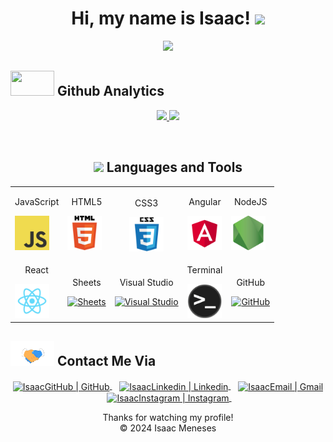 <h1 border="none" align="center">Hi, my name is Isaac! <img src="https://media.giphy.com/media/hvRJCLFzcasrR4ia7z/giphy.gif" width="35"></h1>
<p align="center">
  <a href="https://github.com/DenverCoder1/readme-typing-svg"><img src="https://readme-typing-svg.herokuapp.com?font=Time+New+Roman&color=0bb886size=25&center=true&vCenter=true&width=600&height=100&lines=Software+Developer.+@isaacmgil;Computer+Engineering+Student;Always+learning+new+things"></a>
</p>

## <img src="https://media.giphy.com/media/iY8CRBdQXODJSCERIr/giphy.gif" width="70px" height="40px"> <b>Github Analytics</b>

<p align="center">
  <a href="https://github.com/Isaacmgil">
    <img height="180em" src="https://github-readme-stats-eight-theta.vercel.app/api?username=Isaacmgil&show_icons=true&theme=algolia&include_all_commits=true&count_private=true"/>
  </a>
  <a href="https://github.com/Isaacmgil">
    <img height="180em" src="https://github-readme-stats-eight-theta.vercel.app/api/top-langs/?username=Isaacmgil&layout=compact&langs_count=8&theme=algolia"/>
  </a>
</p>

</br>

<h2 align="center">
  <img src="https://media2.giphy.com/media/QssGEmpkyEOhBCb7e1/giphy.gif?cid=ecf05e47a0n3gi1bfqntqmob8g9aid1oyj2wr3ds3mg700bl&rid=giphy.gif" width = 32px>  Languages and Tools
</h2>

<table align="center" >
    <tbody>
        <tr>
            <td><p align="center">JavaScript</p><a href="#">
              <img alt="JavaScript" title="JavaScript" height="55px" src="https://raw.githubusercontent.com/github/explore/80688e429a7d4ef2fca1e82350fe8e3517d3494d/topics/javascript/javascript.png" /></a>
            </td>
            <td><p align="center">HTML5</p><a href="#"><img alt="HTML5" title="HTML5" height="55px"
                        src="https://raw.githubusercontent.com/github/explore/80688e429a7d4ef2fca1e82350fe8e3517d3494d/topics/html/html.png" /></a>
            </td>
            <td style="text-align:center;" ><p align="center">CSS3</p><a href="#">
              <img alt="CSS3" title="CSS3" height="55px" src="https://raw.githubusercontent.com/github/explore/80688e429a7d4ef2fca1e82350fe8e3517d3494d/topics/css/css.png" style="display: flex; margin: auto;" /></a>
            </td>
            <td><p align="center">Angular</p><a href="#"><img alt="Angular" title="Angular" height="55px"
                        src="https://raw.githubusercontent.com/github/explore/80688e429a7d4ef2fca1e82350fe8e3517d3494d/topics/angular/angular.png" /></a>
            </td>
            <td><p align="center">NodeJS</p><a href="#"><img alt="NodeJS" title="NodeJS" height="55px"
                        src="https://raw.githubusercontent.com/github/explore/80688e429a7d4ef2fca1e82350fe8e3517d3494d/topics/nodejs/nodejs.png" /></a>
            </td>
        </tr>
        <tr>
            <td><p align="center">React</p><a href="#"><img alt="React" title="React" height="55px"
                        src="https://raw.githubusercontent.com/github/explore/80688e429a7d4ef2fca1e82350fe8e3517d3494d/topics/react/react.png" /></a>
            </td>
            <td><p align="center">Sheets</p><a href="#"><img alt="Sheets" title="Sheets" height="55px"
                        src="https://img.icons8.com/color/48/000000/google-sheets.png" /></a>
            </td>
            <td><p align="center">Visual Studio</p><a href="#"><img alt="Visual Studio" title="Visual Studio Code" height="55px"
                        src="https://img.icons8.com/fluent/48/000000/visual-studio-code-2019.png" /></a>
            </td>
            <td><p align="center">Terminal</p><a href="#"><img alt="Terminal" title="Terminal" height="55px"
                        src="https://raw.githubusercontent.com/github/explore/80688e429a7d4ef2fca1e82350fe8e3517d3494d/topics/terminal/terminal.png" /></a>
            </td>
            <td><p align="center">GitHub</p><a href="#"><img alt="GitHub" title="GitHub" height="55px"
                        src="https://i.imgur.com/DZgetVv.png" /></a>
            </td>
        </tr>
    </tbody>
</table>

## <img src='https://raw.githubusercontent.com/ashu-guo/ashu-guo/main/assets/handshake.gif' width="70px" height="40px"> Contact Me Via

<p align="center">
  <a href="https://github.com/Isaacmgil" target="_blank">
    <img align="center" alt="IsaacGitHub | GitHub" width="47px" src="https://upload.wikimedia.org/wikipedia/commons/thumb/a/ae/Github-desktop-logo-symbol.svg/1024px-Github-desktop-logo-symbol.svg.png" />
  </a> &nbsp;&nbsp;

  <a href="https://www.linkedin.com/in/isaac-meneses-gil/" target="_blank">
    <img align="center" alt="IsaacLinkedin | Linkedin" width="48px" src="https://img.icons8.com/?size=100&id=13930&format=png&color=000000" />
  </a> &nbsp;&nbsp;

  <a href="mailto:iantoniomgil@gmail.com" >
    <img align="center" alt="IsaacEmail | Gmail" width="48px" src="https://img.icons8.com/?size=100&id=P7UIlhbpWzZm&format=png&color=000000" />
  </a> &nbsp;&nbsp;

  <a href="https://www.instagram.com/isaacmgil/" >
    <img align="center" alt="IsaacInstagram | Instagram" width="48px" src="https://img.icons8.com/?size=100&id=32323&format=png&color=000000" />
  </a> &nbsp;&nbsp;
<p>


<div align="center">
  Thanks for watching my profile!<br/>
  &copy; 2024 Isaac Meneses
</div>

<!--
**Isaacmgil/Isaacmgil** is a ✨ _special_ ✨ repository because its `README.md` (this file) appears on your GitHub profile.

Here are some ideas to get you started:

- 🔭 I’m currently working on ...
- 🌱 I’m currently learning ...
- 👯 I’m looking to collaborate on ...
- 🤔 I’m looking for help with ...
- 💬 Ask me about ...
- 📫 How to reach me: ...
- 😄 Pronouns: ...
- ⚡ Fun fact: ...
-->

